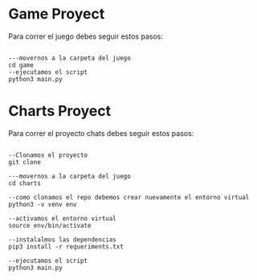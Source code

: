# Game Proyect

Para correr el juego debes seguir estos pasos:
```SH---SHELL

---movernos a la carpeta del juego
cd game
--ejecutamos el script
python3 main.py

```

# Charts Proyect

Para correr el proyecto chats debes seguir estos pasos:
```SH

--Clonamos el proyecto
git clone

---movernos a la carpeta del juego
cd charts

--como clonamos el repo debemos crear nuevamente el entorno virtual
python3 -v venv env

--activamos el entorno virtual
source env/bin/activate

--instalalmos las dependencias
pip3 install -r requeriments.txt

--ejecutamos el script
python3 main.py

```